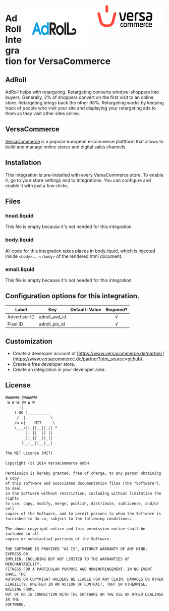 [<img src="versacommerce.png" width="250px" height="70px" align="right" alt="VersaCommerce.de">](https://www.versacommerce.de/?utm_source=github)
[<img src="integration_logo.png" width="200px" height="150px" align="right" alt="adroll.com">](https://www.adroll.com/?utm_source=www.versacommerce.de)

# AdRoll Integration for VersaCommerce

## AdRoll
AdRoll helps with retargeting.
Retargeting converts window-shoppers into buyers. Generally, 2% of shoppers convert on the first visit to an online store. Retargeting brings back the other 98%. Retargeting works by keeping track of people who visit your site and displaying your retargeting ads to them as they visit other sites online.

## VersaCommerce

[VersaCommerce](https://www.versacommerce.de/?utm_source=github) is a popular european e-commerce plattform that allows to build and manage online stores and digital sales channels.

## Installation
This integration is pre-installed with every VersaCommerce store. To enable it, go to your store settings and to Integrations. You can configure and enable it with just a few clicks.

## Files

### head.liquid
This file is empty because it's not needed for this integration.

### body.liquid
All code for this integration takes places in body.liquid, which is injected inside ```<body>...</body>``` of the rendered html document.

### email.liquid
This file is empty because it's not needed for this integration.

## Configuration options for this integration.
| Label          | Key           | Default-Value  | Required?  |
| -------------- | ------------- | -------------- | :--------: |
| Advertiser ID  | adroll_avd_id |                | √          |
| Pixel ID       | adroll_pix_id |                | √          |


##  Customization
* Create a developer account at [https://www.versacommerce.de/partner](https://www.versacommerce.de/partner?utm_source=github).
* Create a free developer store.
* Create an integration in your developer area.

## License

```
WWWWWW||WWWWWW
 W W W||W W W
      ||
    ( OO )__________
     /  |           \
    /o o|    MIT     \
    \___/||_||__||_|| *
         || ||  || ||
        _||_|| _||_||
       (__|__|(__|__|

The MIT License (MIT)

Copyright (c) 2014 VersaCommerce GmbH

Permission is hereby granted, free of charge, to any person obtaining a copy
of this software and associated documentation files (the "Software"), to deal
in the Software without restriction, including without limitation the rights
to use, copy, modify, merge, publish, distribute, sublicense, and/or sell
copies of the Software, and to permit persons to whom the Software is
furnished to do so, subject to the following conditions:

The above copyright notice and this permission notice shall be included in all
copies or substantial portions of the Software.

THE SOFTWARE IS PROVIDED "AS IS", WITHOUT WARRANTY OF ANY KIND, EXPRESS OR
IMPLIED, INCLUDING BUT NOT LIMITED TO THE WARRANTIES OF MERCHANTABILITY,
FITNESS FOR A PARTICULAR PURPOSE AND NONINFRINGEMENT. IN NO EVENT SHALL THE
AUTHORS OR COPYRIGHT HOLDERS BE LIABLE FOR ANY CLAIM, DAMAGES OR OTHER
LIABILITY, WHETHER IN AN ACTION OF CONTRACT, TORT OR OTHERWISE, ARISING FROM,
OUT OF OR IN CONNECTION WITH THE SOFTWARE OR THE USE OR OTHER DEALINGS IN THE
SOFTWARE.
```
